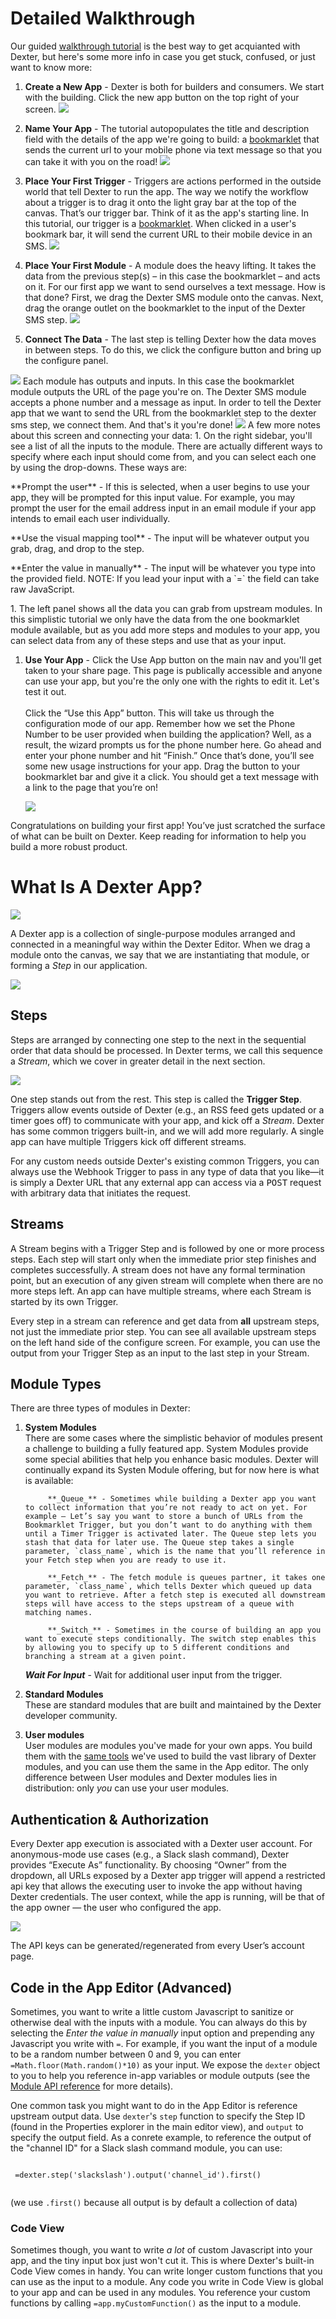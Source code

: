 # Detailed Walkthrough

Our guided [walkthrough tutorial](https://rundexter.com/app/?tutorial=build) is the best way to get acquianted with Dexter, but here's some more info in case you get stuck, confused, or just want to know more:

1. **Create a New App** - Dexter is both for builders and consumers. We start with the building. Click the new app button on the top right of your screen. <img src="/images/screenshots/01-rounded.png" class="image-shadow">  

1. **Name Your App** - The tutorial autopopulates the title and description field with the details of the app we're going to build: a <a href="http://www.google.com/search?q=define:bookmarklet" target="_blank">bookmarklet</a> that sends the current url to your mobile phone via text message so that you can take it with you on the road! <img src="/images/screenshots/02-rounded.png" class="image-shadow">  

1. **Place Your First Trigger** - Triggers are actions performed in the outside world that tell Dexter to run the app. The way we notify the workflow about a trigger is to drag it onto the light gray bar at the top of the canvas. That’s our trigger bar. Think of it as the app's starting line. In this tutorial, our trigger is a <a href="http://www.google.com/search?q=define:bookmarklet" target="_blank">bookmarklet</a>. When clicked in a user's bookmark bar, it will send the current URL to their mobile device in an SMS. <img src="/images/screenshots/03-rounded.png" class="image-shadow">  

1. **Place Your First Module** - A module does the heavy lifting. It takes the data from the previous step(s) – in this case the bookmarklet – and acts on it. For our first app we want to send ourselves a text message. How is that done? First, we drag the Dexter SMS module onto the canvas. Next, drag the orange outlet on the bookmarklet to the input of the Dexter SMS step. <img src="/images/screenshots/04-rounded.png" class="image-shadow">  

1. **Connect The Data** - The last step is telling Dexter how the data moves in between steps. To do this, we click the configure button and bring up the configure panel. 
  <img src="/images/screenshots/05-rounded.png" class="image-shadow">  
  Each module has outputs and inputs. In this case the bookmarklet module outputs the URL of the page you're on. The Dexter SMS module accepts a phone number and a message as input. In order to tell the Dexter app that we want to send the URL from the bookmarklet step to the dexter sms step, we connect them. And that's it you're done! 
  <img src="/images/screenshots/07-rounded-v2.png" class="image-shadow">  
  A few more notes about this screen and connecting your data:
  1. On the right sidebar, you'll see a list of all the inputs to the module. There are actually different ways to specify where each input should come from, and you can select each one by using the drop-downs. These ways are:
    <p>**Prompt the user** - If this is selected, when a user begins to use your app, they will be prompted for this input value. For example, you may prompt the user for the email address input in an email module if your app intends to email each user individually.</p>
    <p>**Use the visual mapping tool** - The input will be whatever output you grab, drag, and drop to the step. </p>
    <p>**Enter the value in manually** - The input will be whatever you type into the provided field. NOTE: If you lead your input with a `=` the field can take raw JavaScript.</p>
  1. The left panel shows all the data you can grab from upstream modules. In this simplistic tutorial we only have the data from the one bookmarklet module available, but as you add more steps and modules to your app, you can select data from any of these steps and use that as your input.
  
1. **Use Your App** - Click the Use App button on the main nav and you'll get taken to your share page. This page is publically accessible and anyone can use your app, but you're the only one with the rights to edit it. Let's test it out. </br></br>Click the “Use this App” button. This will take us through the configuration mode of our app. Remember how we set the Phone Number to be user provided when building the application? Well, as a result, the wizard prompts us for the phone number here. Go ahead and enter your phone number and hit “Finish.” Once that’s done, you’ll see some new usage instructions for your app. Drag the button to your bookmarklet bar and give it a click. You should get a text message with a link to the page that you’re on! 
  
    <img src="/images/screenshots/11-rounded.png" class="image-shadow">  

Congratulations on building your first app! You’ve just scratched the surface of what can be built on Dexter. Keep reading for information to help you build a more robust product. 

# What Is A Dexter App?

<img src="/images/illustrations/illustrated-editor.png" class="image-shadow">

A Dexter app is a collection of single-purpose modules arranged and connected in a meaningful way within the Dexter Editor. When we drag a module onto the canvas, we say that we are instantiating that module, or forming a *Step* in our application.

<img src="/images/illustrations/module-v-step.png">


## Steps

Steps are arranged by connecting one step to the next in the sequential order that data should be processed. In Dexter terms, we call this sequence a *Stream*, which we cover in greater detail in the next section.

<img src="/images/illustrations/stream-illustration.png" class="image-shadow">

One step stands out from the rest. This step is called the **Trigger Step**. Triggers allow events outside of Dexter (e.g., an RSS feed gets updated or a timer goes off) to communicate with your app, and kick off a *Stream*. Dexter has some common triggers built-in, and we will add more regularly. A single app can have multiple Triggers kick off different streams.

<aside class="notice">
For any custom needs outside Dexter's existing common Triggers, you can always use the Webhook Trigger to pass in any type of data that you like&mdash;it is simply a Dexter URL that any external app can access via a <tt>POST</tt> request with arbitrary data that initiates the request.
</aside>

## Streams

A Stream begins with a Trigger Step and is followed by one or more process steps. Each step will start only when the immediate prior step finishes and completes successfully. A stream does not have any formal termination point, but an execution of any given stream will complete when there are no more steps left. An app can have multiple streams, where each Stream is started by its own Trigger.

<aside class="notice">
Every step in a stream can reference and get data from <strong>all</strong> upstream steps, not just the immediate prior step. You can see all available upstream steps on the left hand side of the configure screen. For example, you can use the output from your Trigger Step as an input to the last step in your Stream.
</aside>

## Module Types

There are three types of modules in Dexter:

1. **System Modules** <br/>
   There are some cases where the simplistic behavior of modules present a challenge to building a fully featured app. System Modules provide some special abilities that help you enhance basic modules. Dexter will continually expand its Systen Module offering, but for now here is what is available:  
   
			**_Queue_** - Sometimes while building a Dexter app you want to collect information that you’re not ready to act on yet. For example — Let’s say you want to store a bunch of URLs from the Bookmarklet Trigger, but you don’t want to do anything with them until a Timer Trigger is activated later. The Queue step lets you stash that data for later use. The Queue step takes a single parameter, `class_name`, which is the name that you’ll reference in your Fetch step when you are ready to use it.  
			
			**_Fetch_** - The fetch module is queues partner, it takes one parameter, `class_name`, which tells Dexter which queued up data you want to retrieve. After a fetch step is executed all downstream steps will have access to the steps upstream of a queue with matching names. 
			
			**_Switch_** - Sometimes in the course of building an app you want to execute steps conditionally. The switch step enables this by allowing you to specify up to 5 different conditions and branching a stream at a given point. 

      **_Wait For Input_** - Wait for additional user input from the trigger.

1. **Standard Modules** <br/>
   These are standard modules that are built and maintained by the Dexter developer community. 

1. **User modules** <br/>
   User modules are modules you've made for your own apps. You build them with the [same tools](#sdk-tutorial-module-building) we've used to build the vast library of Dexter modules, and you can use them the same in the App editor. The only difference between User modules and Dexter modules lies in distribution: only *you* can use your user modules.
   
## Authentication & Authorization

Every Dexter app execution is associated with a Dexter user account. For anonymous-mode use cases (e.g., a Slack slash command), Dexter provides “Execute As” functionality. By choosing “Owner” from the dropdown, all URLs exposed by a Dexter app trigger will append a restricted api key that allows the executing user to invoke the app without having Dexter credentials. The user context, while the app is running, will be that of the app owner — the user who configured the app.

<img src="/images/screenshots/execute-as.png" class="image-shadow">

The API keys can be generated/regenerated from every User’s account page. 

## Code in the App Editor (Advanced)

Sometimes, you want to write a little custom Javascript to sanitize or otherwise deal with the inputs with a module. You can always do this by selecting the *Enter the value in manually* input option and prepending any Javascript you write with `=`. For example, if you want the input of a module to be a random number between 0 and 9, you can enter `=Math.floor(Math.random()*10)` as your input. We expose the `dexter` object to you to help you reference in-app variables or module outputs (see the [Module API reference](#dexter) for more details).

One common task you might want to do in the App Editor is reference upstream output data. Use `dexter`'s `step` function to specify the Step ID (found in the Properties explorer in the main editor view), and `output` to specify the output field. As a conrete example, to reference the output of the "channel ID" for a Slack slash command module, you can use:

<block class="highlight javascript">
 <code>
 =dexter.step('slackslash').output('channel_id').first()
 </code>
</block>

(we use `.first()` because all output is by default a collection of data)

### Code View

Sometimes though, you want to write *a lot* of custom Javascript into your app, and the tiny input box just won't cut it. This is where Dexter's built-in Code View comes in handy. You can write longer custom functions that you can use as the input to a module. Any code you write in Code View is global to your app and can be used in any modules. You reference your custom functions by calling `=app.myCustomFunction()` as the input to a module.
